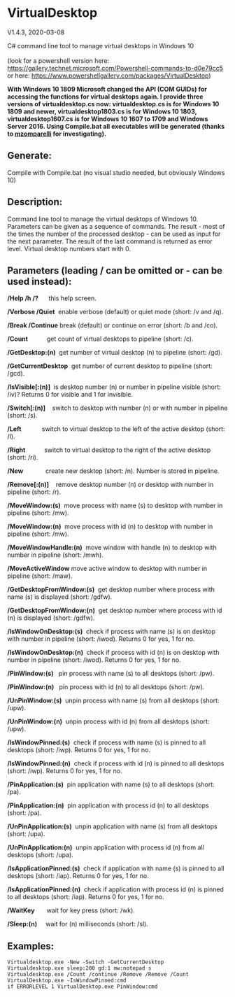 # VirtualDesktop
V1.4.3, 2020-03-08

C# command line tool to manage virtual desktops in Windows 10<br><br>
(look for a powershell version here: https://gallery.technet.microsoft.com/Powershell-commands-to-d0e79cc5 or here: https://www.powershellgallery.com/packages/VirtualDesktop)

**With Windows 10 1809 Microsoft changed the API (COM GUIDs) for accessing the functions for virtual desktops again. I provide three versions of virtualdesktop.cs now: virtualdesktop.cs is for Windows 10 1809 and newer, virtualdesktop1803.cs is for Windows 10 1803, virtualdesktop1607.cs is for Windows 10 1607 to 1709 and Windows Server 2016. Using Compile.bat all executables  will be generated (thanks to [mzomparelli](https://github.com/mzomparelli/zVirtualDesktop/wiki) for investigating).**

## Generate:
Compile with Compile.bat (no visual studio needed, but obviously Windows 10)

## Description:
Command line tool to manage the virtual desktops of Windows 10.
Parameters can be given as a sequence of commands. The result - most of the times the number of the processed desktop - can be used as input for the next parameter. The result of the last command is returned as error level.
Virtual desktop numbers start with 0.

## Parameters (leading / can be omitted or - can be used instead):
**/Help /h /?**      this help screen.

**/Verbose /Quiet**  enable verbose (default) or quiet mode (short: /v and /q).

**/Break /Continue** break (default) or continue on error (short: /b and /co).

**/Count**           get count of virtual desktops to pipeline (short: /c).

**/GetDesktop:(n)**  get number of virtual desktop (n) to pipeline (short: /gd).

**/GetCurrentDesktop**  get number of current desktop to pipeline (short: /gcd).

**/IsVisible[:(n)]**  is desktop number (n) or number in pipeline visible (short: /iv)? Returns 0 for visible and 1 for invisible.

**/Switch[:(n)]**    switch to desktop with number (n) or with number in pipeline (short: /s).

**/Left**            switch to virtual desktop to the left of the active desktop (short: /l).

**/Right**           switch to virtual desktop to the right of the active desktop (short: /ri).

**/New**             create new desktop (short: /n). Number is stored in pipeline.

**/Remove[:(n)]**    remove desktop number (n) or desktop with number in pipeline (short: /r).

**/MoveWindow:(s)**  move process with name (s) to desktop with number in pipeline (short: /mw).

**/MoveWindow:(n)**  move process with id (n) to desktop with number in pipeline (short: /mw).

**/MoveWindowHandle:(n)**  move window with handle (n) to desktop with number in pipeline (short: /mwh).

**/MoveActiveWindow**  move active window to desktop with number in pipeline (short: /maw).

**/GetDesktopFromWindow:(s)**  get desktop number where process with name (s) is displayed (short: /gdfw).

**/GetDesktopFromWindow:(n)**  get desktop number where process with id (n) is displayed (short: /gdfw).

**/IsWindowOnDesktop:(s)**  check if process with name (s) is on desktop with number in pipeline (short: /iwod). Returns 0 for yes, 1 for no.

**/IsWindowOnDesktop:(n)**  check if process with id (n) is on desktop with number in pipeline (short: /iwod). Returns 0 for yes, 1 for no.

**/PinWindow:(s)**   pin process with name (s) to all desktops (short: /pw).

**/PinWindow:(n)**   pin process with id (n) to all desktops (short: /pw).

**/UnPinWindow:(s)**  unpin process with name (s) from all desktops (short: /upw).

**/UnPinWindow:(n)**  unpin process with id (n) from all desktops (short: /upw).

**/IsWindowPinned:(s)**  check if process with name (s) is pinned to all desktops (short: /iwp). Returns 0 for yes, 1 for no.

**/IsWindowPinned:(n)**  check if process with id (n) is pinned to all desktops (short: /iwp). Returns 0 for yes, 1 for no.

**/PinApplication:(s)**  pin application with name (s) to all desktops (short: /pa).

**/PinApplication:(n)**  pin application with process id (n) to all desktops (short: /pa).

**/UnPinApplication:(s)**  unpin application with name (s) from all desktops (short: /upa).

**/UnPinApplication:(n)**  unpin application with process id (n) from all desktops (short: /upa).

**/IsApplicationPinned:(s)**  check if application with name (s) is pinned to all desktops (short: /iap). Returns 0 for yes, 1 for no.

**/IsApplicationPinned:(n)**  check if application with process id (n) is pinned to all desktops (short: /iap). Returns 0 for yes, 1 for no.

**/WaitKey**       wait for key press (short: /wk).

**/Sleep:(n)**     wait for (n) milliseconds (short: /sl).

## Examples:
```
Virtualdesktop.exe -New -Switch -GetCurrentDesktop
Virtualdesktop.exe sleep:200 gd:1 mw:notepad s
Virtualdesktop.exe /Count /continue /Remove /Remove /Count
VirtualDesktop.exe -IsWindowPinned:cmd
if ERRORLEVEL 1 VirtualDesktop.exe PinWindow:cmd
```

